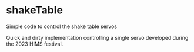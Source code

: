 # shakeTable
Simple code to control the shake table servos 

Quick and dirty implementation controlling a single servo developed during the 2023 HIMS festival.

